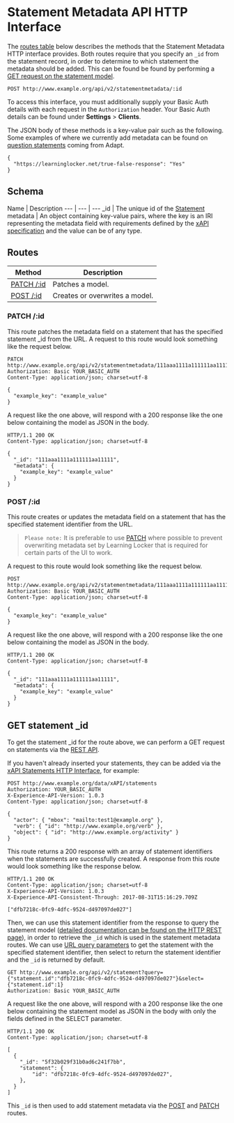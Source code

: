 ---
---

# Statement Metadata API HTTP Interface
The [routes table](#routes) below describes the methods that the Statement Metadata HTTP interface provides. Both routes require that you specify an `_id` from the statement record, in order to determine to which statement the metadata should be added. This can be found be found by performing a [GET request on the statement model](#get-statement-_id).

```
POST http://www.example.org/api/v2/statementmetadata/:id
```

To access this interface, you must additionally supply your Basic Auth details with each request in the `Authorization` header. Your Basic Auth details can be found under **Settings** > **Clients**.

The JSON body of these methods is a key-value pair such as the following. Some examples of where we currently add metadata can be found on [question statements](../guides-assessment-statements) coming from Adapt.
```
{
  "https://learninglocker.net/true-false-response": "Yes"
}
```

## Schema

Name | Description
--- | --- | ---
_id | The unique id of the [Statement](./http-statements#schema/)
metadata | An object containing key-value pairs, where the key is an IRI representing the metadata field with requirements defined by the [xAPI specification](https://github.com/adlnet/xAPI-Spec/blob/master/xAPI-Data.md#31-iri-requirements) and the value can be of any type.

## Routes

Method | Description
--- | ---
[PATCH /:id](#patch-id) | Patches a model.
[POST /:id](#post-id) | Creates or overwrites a model.

### PATCH /:id
This route patches the metadata field on a statement that has the specified statement _id from the URL. A request to this route would look something like the request below.

```http
PATCH http://www.example.org/api/v2/statementmetadata/111aaa1111a111111aa11112
Authorization: Basic YOUR_BASIC_AUTH
Content-Type: application/json; charset=utf-8

{
  "example_key": "example_value"
}
```

A request like the one above, will respond with a 200 response like the one below containing the model as JSON in the body.

```http
HTTP/1.1 200 OK
Content-Type: application/json; charset=utf-8

{
  "_id": "111aaa1111a111111aa11111",
  "metadata": {
    "example_key": "example_value"
  }
}
```

### POST /:id
This route creates or updates the metadata field on a statement that has the specified statement identifier from the URL. 
> `Please note:` It is preferable to use [PATCH](#patch-id) where possible to prevent overwriting metadata set by Learning Locker that is required for certain parts of the UI to work.

A request to this route would look something like the request below.

```http
POST http://www.example.org/api/v2/statementmetadata/111aaa1111a111111aa11112
Authorization: Basic YOUR_BASIC_AUTH
Content-Type: application/json; charset=utf-8

{
  "example_key": "example_value"
}
```

A request like the one above, will respond with a 200 response like the one below containing the model as JSON in the body.

```http
HTTP/1.1 200 OK
Content-Type: application/json; charset=utf-8

{
  "_id": "111aaa1111a111111aa11111",
  "metadata": {
    "example_key": "example_value"
  }
}
```

## GET statement _id

<!-- We might want to add an example request of how someone could retrieve the statement's _id property after inserting their statement. So perhaps an example of a POST request inserting a statement without an ID and then a GET request using the ID to retrieve the _id. -->
To get the statement _id for the route above, we can perform a GET request on statements via the [REST API](../http-rest/#get-). 

If you haven't already inserted your statements, they can be added via the [xAPI Statements HTTP Interface](../http-xapi-statements/), for example:

```http
POST http://www.example.org/data/xAPI/statements
Authorization: YOUR_BASIC_AUTH
X-Experience-API-Version: 1.0.3
Content-Type: application/json; charset=utf-8

{
  "actor": { "mbox": "mailto:test1@example.org" },
  "verb": { "id": "http://www.example.org/verb" },
  "object": { "id": "http://www.example.org/activity" }
}
```

This route returns a 200 response with an array of statement identifiers when the statements are successfully created. A response from this route would look something like the response below.

```http
HTTP/1.1 200 OK
Content-Type: application/json; charset=utf-8
X-Experience-API-Version: 1.0.3
X-Experience-API-Consistent-Through: 2017-08-31T15:16:29.709Z

["dfb7218c-0fc9-4dfc-9524-d497097de027"]
```

Then, we can use this statement identifier from the response to query the statement model ([detailed documentation can be found on the HTTP REST page](../http-rest/#get-)), in order to retrieve the `_id` which is used in the statement metadata routes. We can use [URL query parameters](https://florianholzapfel.github.io/express-restify-mongoose/#querying) to get the statement with the specified statement identifier, then select to return the statement identifier and the `_id` is returned by default.

```http
GET http://www.example.org/api/v2/statement?query={"statement.id":"dfb7218c-0fc9-4dfc-9524-d497097de027"}&select={"statement.id":1}
Authorization: Basic YOUR_BASIC_AUTH
```

A request like the one above, will respond with a 200 response like the one below containing the statement model as JSON in the body with only the fields defined in the SELECT parameter. 

```http
HTTP/1.1 200 OK
Content-Type: application/json; charset=utf-8

[
  {
    "_id": "5f32b029f31b0ad6c241f7bb",
    "statement": {
        "id": "dfb7218c-0fc9-4dfc-9524-d497097de027",
    },
  }
]
```

This `_id` is then used to add statement metadata via the [POST](#post) and [PATCH](#patch) routes.